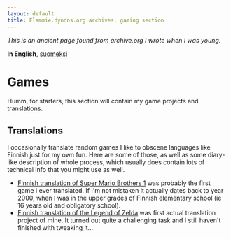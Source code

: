```yaml
---
layout: default
title: Flammie.dyndns.org archives, gaming section
---
```


*This is an ancient page found from archive.org I wrote when I was young.*

**In English**, [suomeksi](indeksi.html)

# Games

Humm, for starters, this section will contain my game projects and
translations.


## Translations

I occasionally translate random games I like to obscene languages like
Finnish just for my own fun. Here are some of those, as well as some
diary-like description of whole process, which usually does contain lots of
technical info that you might use as well.


- [Finnish translation of Super Mario Brothers 1](smb1-fi.html) was
  probably the first game I ever translated. If I'm not mistaken it actually
  dates back to year 2000, when I was in the upper grades of Finnish elementary
  school (ie 16 years old and obligatory school).
- [Finnish translation of the Legend of Zelda](zelda1-fi.html) was
  first actual translation project of mine. It turned out quite a challenging
  task and I still haven't finished with tweaking it...

